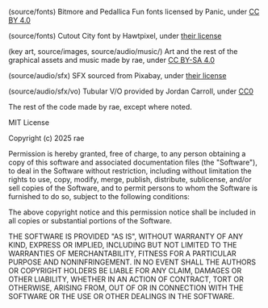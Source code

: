 (source/fonts) Bitmore and Pedallica Fun fonts licensed by Panic, under [CC BY 4.0](https://creativecommons.org/licenses/by/4.0/)

(source/fonts) Cutout City font by Hawtpixel, under [their license](https://hawtpixel.com/Hawtpixel%20Font%20License%20-%20650%20Font%20Bundle.pdf)

(key art, source/images, source/audio/music/) Art and the rest of the graphical assets and music made by rae, under [CC BY-SA 4.0](https://creativecommons.org/licenses/by-sa/4.0/)

(source/audio/sfx) SFX sourced from Pixabay, under [their license](https://pixabay.com/service/terms/)

(source/audio/sfx/vo) Tubular V/O provided by Jordan Carroll, under [CC0](https://creativecommons.org/public-domain/cc0/)

The rest of the code made by rae, except where noted.

MIT License

Copyright (c) 2025 rae

Permission is hereby granted, free of charge, to any person obtaining a copy
of this software and associated documentation files (the "Software"), to deal
in the Software without restriction, including without limitation the rights
to use, copy, modify, merge, publish, distribute, sublicense, and/or sell
copies of the Software, and to permit persons to whom the Software is
furnished to do so, subject to the following conditions:

The above copyright notice and this permission notice shall be included in all
copies or substantial portions of the Software.

THE SOFTWARE IS PROVIDED "AS IS", WITHOUT WARRANTY OF ANY KIND, EXPRESS OR
IMPLIED, INCLUDING BUT NOT LIMITED TO THE WARRANTIES OF MERCHANTABILITY,
FITNESS FOR A PARTICULAR PURPOSE AND NONINFRINGEMENT. IN NO EVENT SHALL THE
AUTHORS OR COPYRIGHT HOLDERS BE LIABLE FOR ANY CLAIM, DAMAGES OR OTHER
LIABILITY, WHETHER IN AN ACTION OF CONTRACT, TORT OR OTHERWISE, ARISING FROM,
OUT OF OR IN CONNECTION WITH THE SOFTWARE OR THE USE OR OTHER DEALINGS IN THE
SOFTWARE.
